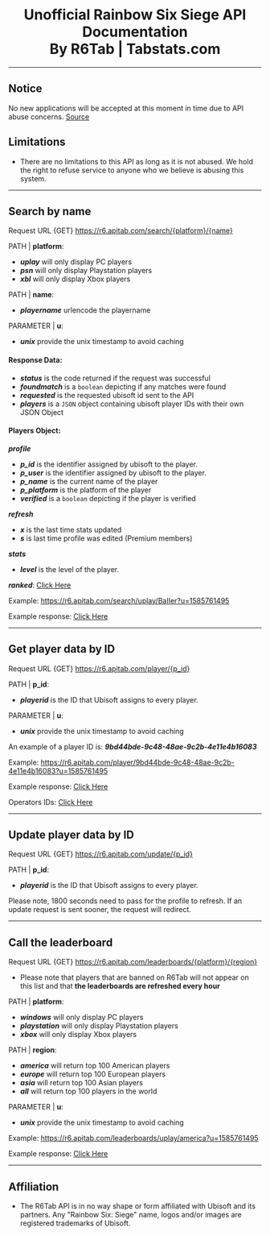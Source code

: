 <p align="center">
  <h1 align="center">Unofficial Rainbow Six Siege API Documentation<br>By R6Tab | Tabstats.com</h3>
</p>

<hr>

## Notice
No new applications will be accepted at this moment in time due to API abuse concerns. [Source](https://twitter.com/tabwire/status/1317928952317530114?s=20)

## Limitations
- There are no limitations to this API as long as it is not abused. We hold the right to refuse service to anyone who we believe is abusing this system.

<hr>

## Search by name

Request URL {GET} https://r6.apitab.com/search/{platform}/{name}

PATH | **platform**:

- <i>**uplay**</i> will only display PC players<br>
- <i>**psn**</i> will only display Playstation players<br>
- <i>**xbl**</i> will only display Xbox players<br>

PATH | **name**:

- <i>**playername**</i> urlencode the playername<br>

PARAMETER | **u**:

- <i>**unix**</i> provide the unix timestamp to avoid caching

#### Response Data:

- <i>**status**</i> is the code returned if the request was successful<br>
- <i>**foundmatch**</i> is a `boolean` depicting if any matches were found<br>
- <i>**requested**</i> is the requested ubisoft id sent to the API<br>
- <i>**players**</i> is a `JSON` object containing ubisoft player IDs with their own JSON Object<br>

#### Players Object:
<i> **profile**</i>
- <i>**p_id**</i> is the identifier assigned by ubisoft to the player.<br>
- <i>**p_user**</i> is the identifier assigned by ubisoft to the player.<br>
- <i>**p_name**</i> is the current name of the player<br>
- <i>**p_platform**</i> is the platform of the player<br>
- <i>**verified**</i> is a `boolean` depicting if the player is verified<br>

<i>**refresh**</i><br>
- <i>**x**</i> is the last time stats updated<br>
- <i>**s**</i> is last time profile was edited (Premium members)<br>

<i> **stats**</i><br>

- <i>**level**</i> is the level of the player.<br>

<i> **ranked**</i>: <u>[Click Here](https://github.com/Tabwire/R6Tab-API/blob/master/responses/playerdatabyname.json#L21)</u><br>

Example: https://r6.apitab.com/search/uplay/BaIIer?u=1585761495

Example response: <u>[Click Here](https://github.com/Tabwire/R6Tab-API/blob/master/responses/playerdatabyname.json)</u>

<hr>

## Get player data by ID

Request URL {GET} https://r6.apitab.com/player/{p_id}

PATH | **p_id**:

- <i>**playerid**</i> is the ID that Ubisoft assigns to every player.<br>

PARAMETER | **u**:

- <i>**unix**</i> provide the unix timestamp to avoid caching

An example of a player ID is: <i>**9bd44bde-9c48-48ae-9c2b-4e11e4b16083**</i>

Example: https://r6.apitab.com/player/9bd44bde-9c48-48ae-9c2b-4e11e4b16083?u=1585761495

Example response: <u>[Click Here](https://github.com/Tabwire/R6Tab-API/blob/master/responses/playerdatabyid.json)</u>

Operators IDs: <u>[Click Here](https://github.com/Tabwire/R6Tab-API/blob/master/Operators.md)</u>

<hr>

## Update player data by ID

Request URL {GET} https://r6.apitab.com/update/{p_id}

PATH | **p_id**:
- <i>**playerid**</i> is the ID that Ubisoft assigns to every player.<br>

Please note, 1800 seconds need to pass for the profile to refresh. If an update request is sent sooner, the request will redirect.

<hr>

## Call the leaderboard

Request URL {GET} https://r6.apitab.com/leaderboards/{platform}/{region}<br>
- Please note that players that are banned on R6Tab will not appear on this list and that **the leaderboards are refreshed every hour**<br>

PATH | **platform**:

- <i>**windows**</i> will only display PC players<br>
- <i>**playstation**</i> will only display Playstation players<br>
- <i>**xbox**</i> will only display Xbox players<br>

PATH | **region**:

- <i>**america**</i> will return top 100 American players<br>
- <i>**europe**</i> will return top 100 European players<br>
- <i>**asia**</i> will return top 100 Asian players<br>
- <i>**all**</i> will return top 100 players in the world<br>

PARAMETER | **u**:

- <i>**unix**</i> provide the unix timestamp to avoid caching

Example: https://r6.apitab.com/leaderboards/uplay/america?u=1585761495

Example response: <u>[Click Here](https://github.com/Tabwire/R6Tab-API/blob/master/responses/leaderboardresponse.json)</u>

<hr>

## Affiliation
- The R6Tab API is in no way shape or form affiliated with Ubisoft and its partners. Any "Rainbow Six: Siege" name, logos and/or images are registered trademarks of Ubisoft.
